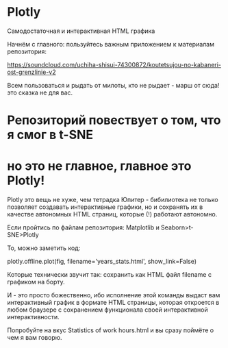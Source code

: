 # Plotly
Самодостаточная и интерактивная HTML графика 

Начнём с главного: пользуйтесь важным приложением к материалам репозитория: 

https://soundcloud.com/uchiha-shisui-74300872/koutetsujou-no-kabaneri-ost-grenzlinie-v2

Всем пользоваться и рыдать от милоты, кто не рыдает - марш от сюда! это сказка не для вас.

# Репозиторий повествует о том, что я смог в t-SNE
# но это не главное, главное это Plotly!

Plotly это вещь не хуже, чем тетрадка Юпитер - бибилиотека не только позволяет создавать 
интерактивные графики, но и сохранять их в качестве автономных HTML страниц, которые (!)
работают автономно.

Если пройтись по файлам репозитория: 
Matplotlib и Seaborn>t-SNE>Plotly

То, можно заметить код:

plotly.offline.plot(fig, filename='years_stats.html', show_link=False)

Которые технически звучит так: сохранить как HTML файл filename с графиком на борту.

И - это просто божественно, ибо исполнение этой команды выдаст вам интерактивный график 
в формате HTML страницы, которая откроется в любом браузере с сохранением функционала своей интерактивной интерактивности.

Попробуйте на вкус Statistics of work hours.html и вы сразу поймёте о чем я вам говорю.




